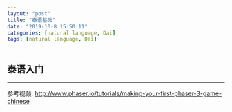 ```yaml
---
layout: "post"
title: "泰语基础"
date: "2019-10-8 15:50:11"
categories: [natural language, Dai]
tags: [natural language, Dai]
---
```


## 泰语入门




---

参考视频: http://www.phaser.io/tutorials/making-your-first-phaser-3-game-chinese